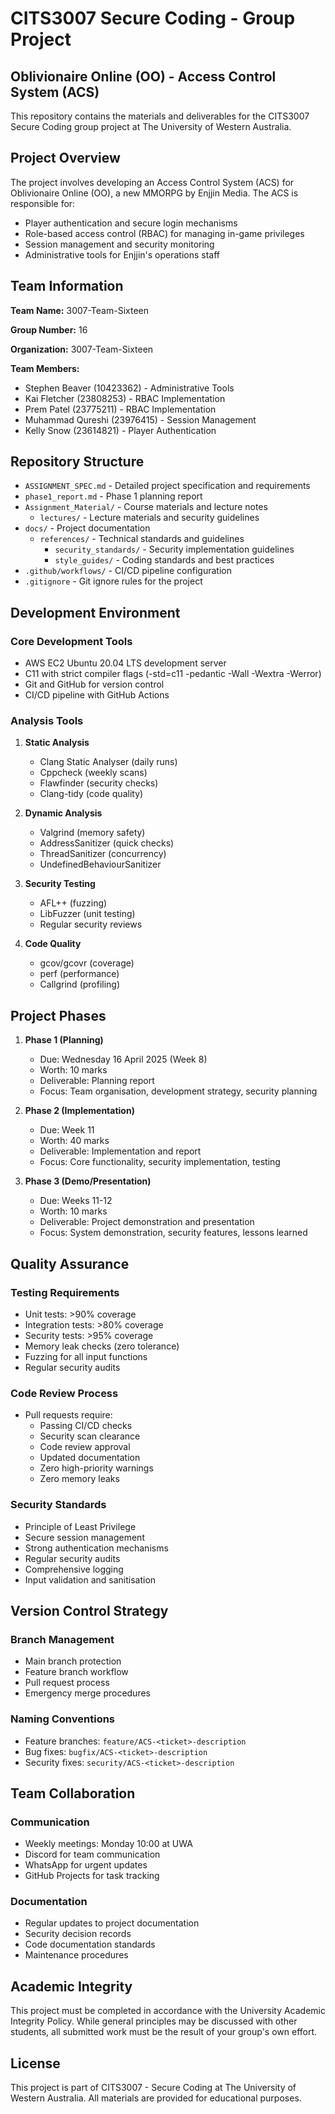 # CITS3007 Secure Coding - Group Project
## Oblivionaire Online (OO) - Access Control System (ACS)

This repository contains the materials and deliverables for the CITS3007 Secure Coding group project at The University of Western Australia.

## Project Overview

The project involves developing an Access Control System (ACS) for Oblivionaire Online (OO), a new MMORPG by Enjjin Media. The ACS is responsible for:
- Player authentication and secure login mechanisms
- Role-based access control (RBAC) for managing in-game privileges
- Session management and security monitoring
- Administrative tools for Enjjin's operations staff

## Team Information

**Team Name:** 3007-Team-Sixteen

**Group Number:** 16

**Organization:** 3007-Team-Sixteen

**Team Members:**
- Stephen Beaver (10423362) - Administrative Tools
- Kai Fletcher (23808253) - RBAC Implementation
- Prem Patel (23775211) - RBAC Implementation
- Muhammad Qureshi (23976415) - Session Management
- Kelly Snow (23614821) - Player Authentication

## Repository Structure

- `ASSIGNMENT_SPEC.md` - Detailed project specification and requirements
- `phase1_report.md` - Phase 1 planning report
- `Assignment_Material/` - Course materials and lecture notes
  - `lectures/` - Lecture materials and security guidelines
- `docs/` - Project documentation
  - `references/` - Technical standards and guidelines
    - `security_standards/` - Security implementation guidelines
    - `style_guides/` - Coding standards and best practices
- `.github/workflows/` - CI/CD pipeline configuration
- `.gitignore` - Git ignore rules for the project

## Development Environment

### Core Development Tools
- AWS EC2 Ubuntu 20.04 LTS development server
- C11 with strict compiler flags (-std=c11 -pedantic -Wall -Wextra -Werror)
- Git and GitHub for version control
- CI/CD pipeline with GitHub Actions

### Analysis Tools
1. **Static Analysis**
   - Clang Static Analyser (daily runs)
   - Cppcheck (weekly scans)
   - Flawfinder (security checks)
   - Clang-tidy (code quality)

2. **Dynamic Analysis**
   - Valgrind (memory safety)
   - AddressSanitizer (quick checks)
   - ThreadSanitizer (concurrency)
   - UndefinedBehaviourSanitizer

3. **Security Testing**
   - AFL++ (fuzzing)
   - LibFuzzer (unit testing)
   - Regular security reviews

4. **Code Quality**
   - gcov/gcovr (coverage)
   - perf (performance)
   - Callgrind (profiling)

## Project Phases

1. **Phase 1 (Planning)**
   - Due: Wednesday 16 April 2025 (Week 8)
   - Worth: 10 marks
   - Deliverable: Planning report
   - Focus: Team organisation, development strategy, security planning

2. **Phase 2 (Implementation)**
   - Due: Week 11
   - Worth: 40 marks
   - Deliverable: Implementation and report
   - Focus: Core functionality, security implementation, testing

3. **Phase 3 (Demo/Presentation)**
   - Due: Weeks 11-12
   - Worth: 10 marks
   - Deliverable: Project demonstration and presentation
   - Focus: System demonstration, security features, lessons learned

## Quality Assurance

### Testing Requirements
- Unit tests: >90% coverage
- Integration tests: >80% coverage
- Security tests: >95% coverage
- Memory leak checks (zero tolerance)
- Fuzzing for all input functions
- Regular security audits

### Code Review Process
- Pull requests require:
  - Passing CI/CD checks
  - Security scan clearance
  - Code review approval
  - Updated documentation
  - Zero high-priority warnings
  - Zero memory leaks

### Security Standards
- Principle of Least Privilege
- Secure session management
- Strong authentication mechanisms
- Regular security audits
- Comprehensive logging
- Input validation and sanitisation

## Version Control Strategy

### Branch Management
- Main branch protection
- Feature branch workflow
- Pull request process
- Emergency merge procedures

### Naming Conventions
- Feature branches: `feature/ACS-<ticket>-description`
- Bug fixes: `bugfix/ACS-<ticket>-description`
- Security fixes: `security/ACS-<ticket>-description`

## Team Collaboration

### Communication
- Weekly meetings: Monday 10:00 at UWA
- Discord for team communication
- WhatsApp for urgent updates
- GitHub Projects for task tracking

### Documentation
- Regular updates to project documentation
- Security decision records
- Code documentation standards
- Maintenance procedures

## Academic Integrity

This project must be completed in accordance with the University Academic Integrity Policy. While general principles may be discussed with other students, all submitted work must be the result of your group's own effort.

## License

This project is part of CITS3007 - Secure Coding at The University of Western Australia. All materials are provided for educational purposes.
